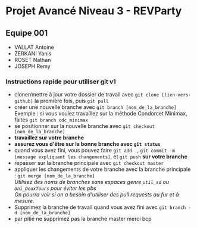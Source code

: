 #  Projet Avancé Niveau 3 - REVParty

## Equipe 001
- VALLAT Antoine
- ZERKANI Yanis
- ROSET Nathan
- JOSEPH Remy

### Instructions rapide pour utiliser git v1

- cloner/mettre à jour votre dossier de travail avec `git clone [lien-vers-github]` la première fois, puis `git pull`
- créer une nouvelle branche avec `git branch [nom_de_la_branche]`
Exemple : si vous voulez travaillez sur la méthode Condorcet Minimax, faites `git branch cdc_minimax`
- se positionner sur la nouvelle branche avec `git checkout [nom_de_la_branche]`
- **travaillez sur votre branche**
- **assurez vous d'être sur la bonne branche avec `git status`**
- quand vous avez fini, vous pouvez faire `git add .`, `git commit -m [message expliquant les changements]`, et `git push` **sur votre branche** 
- repasser sur la branche principale avec `git checkout master`
- appliquer les changements de votre branche avec la branche principale : `git merge [nom_de_la_branche]`<br>
_Utilisez des noms de branches sans espaces genre `util_sd` ou `Uni_DeuxTours` pour éviter les pbs_  
_On pourra voir si on a besoin d'utiliser des pull requests au fur et à mesure._  
- Supprimez la branche de travail quand vous avez fini avec `git branch -d [nom_de_la_branche]`
- par pitié ne supprimez pas la branche master merci bcp